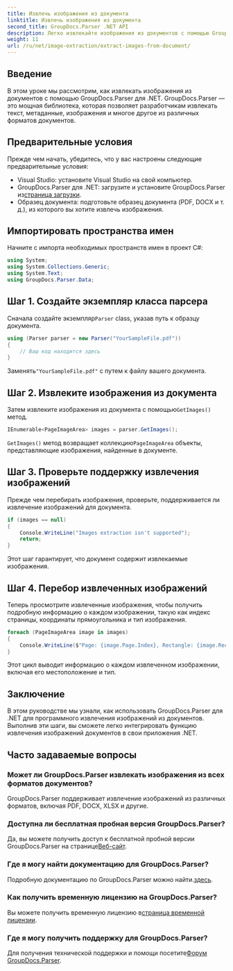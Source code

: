 ```yaml
---
title: Извлечь изображения из документа
linktitle: Извлечь изображения из документа
second_title: GroupDocs.Parser .NET API
description: Легко извлекайте изображения из документов с помощью GroupDocs.Parser для .NET. Ваши возможности обработки документов и эффективное упрощение задач по извлечению изображений.
weight: 11
url: /ru/net/image-extraction/extract-images-from-document/
---
```

## Введение
В этом уроке мы рассмотрим, как извлекать изображения из документов с помощью GroupDocs.Parser для .NET. GroupDocs.Parser — это мощная библиотека, которая позволяет разработчикам извлекать текст, метаданные, изображения и многое другое из различных форматов документов.
## Предварительные условия
Прежде чем начать, убедитесь, что у вас настроены следующие предварительные условия:
- Visual Studio: установите Visual Studio на свой компьютер.
-  GroupDocs.Parser для .NET: загрузите и установите GroupDocs.Parser из[страница загрузки](https://releases.groupdocs.com/parser/net/).
- Образец документа: подготовьте образец документа (PDF, DOCX и т. д.), из которого вы хотите извлечь изображения.

## Импортировать пространства имен
Начните с импорта необходимых пространств имен в проект C#:
```csharp
using System;
using System.Collections.Generic;
using System.Text;
using GroupDocs.Parser.Data;
```
## Шаг 1. Создайте экземпляр класса парсера
 Сначала создайте экземпляр`Parser` class, указав путь к образцу документа.
```csharp
using (Parser parser = new Parser("YourSampleFile.pdf"))
{
    // Ваш код находится здесь
}
```
 Заменять`"YourSampleFile.pdf"` с путем к файлу вашего документа.
## Шаг 2. Извлеките изображения из документа
 Затем извлеките изображения из документа с помощью`GetImages()` метод.
```csharp
IEnumerable<PageImageArea> images = parser.GetImages();
```
`GetImages()` метод возвращает коллекцию`PageImageArea` объекты, представляющие изображения, найденные в документе.
## Шаг 3. Проверьте поддержку извлечения изображений
Прежде чем перебирать изображения, проверьте, поддерживается ли извлечение изображений для документа.
```csharp
if (images == null)
{
    Console.WriteLine("Images extraction isn't supported");
    return;
}
```
Этот шаг гарантирует, что документ содержит извлекаемые изображения.
## Шаг 4. Перебор извлеченных изображений
Теперь просмотрите извлеченные изображения, чтобы получить подробную информацию о каждом изображении, такую как индекс страницы, координаты прямоугольника и тип изображения.
```csharp
foreach (PageImageArea image in images)
{
    Console.WriteLine($"Page: {image.Page.Index}, Rectangle: {image.Rectangle}, Type: {image.FileType}");
}
```
Этот цикл выводит информацию о каждом извлеченном изображении, включая его местоположение и тип.

## Заключение
В этом руководстве мы узнали, как использовать GroupDocs.Parser для .NET для программного извлечения изображений из документов. Выполнив эти шаги, вы сможете легко интегрировать функцию извлечения изображений документов в свои приложения .NET.

## Часто задаваемые вопросы
### Может ли GroupDocs.Parser извлекать изображения из всех форматов документов?
GroupDocs.Parser поддерживает извлечение изображений из различных форматов, включая PDF, DOCX, XLSX и другие.
### Доступна ли бесплатная пробная версия GroupDocs.Parser?
 Да, вы можете получить доступ к бесплатной пробной версии GroupDocs.Parser на странице[Веб-сайт](https://releases.groupdocs.com/).
### Где я могу найти документацию для GroupDocs.Parser?
 Подробную документацию по GroupDocs.Parser можно найти.[здесь](https://tutorials.groupdocs.com/parser/net/).
### Как получить временную лицензию на GroupDocs.Parser?
 Вы можете получить временную лицензию в[страница временной лицензии](https://purchase.groupdocs.com/temporary-license/).
### Где я могу получить поддержку для GroupDocs.Parser?
 Для получения технической поддержки и помощи посетите[Форум GroupDocs.Parser](https://forum.groupdocs.com/c/parser/17).